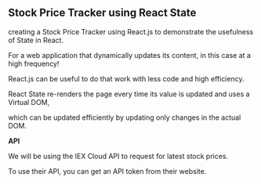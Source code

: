 Stock Price Tracker using React State
--------------------------------------

creating a Stock Price Tracker using React.js to demonstrate the usefulness of State in React.

For a web application that dynamically updates its content, in this case at a high frequency! 

React.js can be useful to do that work with less code and high efficiency.

React State re-renders the page every time its value is updated and uses a Virtual DOM, 

which can be updated efficiently by updating only changes in the actual DOM.


**API**

We will be using the IEX Cloud API to request for latest stock prices.

To use their API, you can get an API token from their website. 

